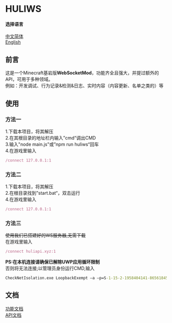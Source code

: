 # HULIWS  
#### 选择语言  
[中文简体]()  
[English](../README.md)  

## 前言  
这是一个Minecraft基岩版**WebSocketMod**，功能齐全且强大，并提过额外的API，可用于多种领域。  
例如：开发调试、行为记录&检测&日志、实时内容（内容更新、名单之类的）等  

## 使用  
### 方法一  
1.下载本项目，将其解压  
2.在其根目录的地址栏内输入”cmd“调出CMD  
3.输入"node main.js"或”npm run huliws“回车  
4.在游戏里输入  
```js  
/connect 127.0.0.1:1  
```
### 方法二  
1.下载本项目，将其解压  
2.在根目录找到”start.bat“，双击运行  
4.在游戏里输入  
```js  
/connect 127.0.0.1:1
```
### 方法三  
~~使用我们已搭建好的WS服务器,无需下载~~  
在游戏里输入  
```js  
/connect huliapi.xyz:1  
```
**PS:在本机连接请确保已解除UWP应用循环限制**  
否则将无法连接;以管理员身份运行CMD,输入  
```cmd  
CheckNetIsolation.exe LoopbackExempt –a –p=S-1-15-2-1958404141-86561845-1752920682-3514627264-368642714-62675701-733520436  
```

## 文档  
[功能文档](./function_zhcn.md)  
[API文档](./api_zhcn.md)  
